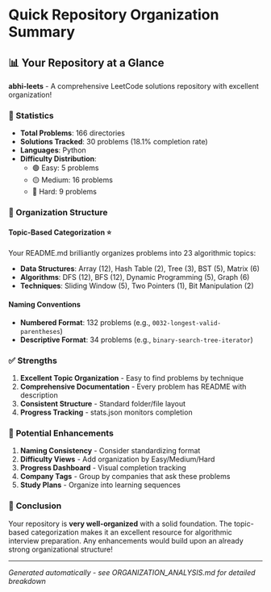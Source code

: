 # Quick Repository Organization Summary

## 📊 Your Repository at a Glance

**abhi-leets** - A comprehensive LeetCode solutions repository with excellent organization!

### 🎯 Statistics
- **Total Problems**: 166 directories
- **Solutions Tracked**: 30 problems (18.1% completion rate)
- **Languages**: Python
- **Difficulty Distribution**:
  - 🟢 Easy: 5 problems
  - 🟡 Medium: 16 problems  
  - 🔴 Hard: 9 problems

### 📁 Organization Structure

#### **Topic-Based Categorization** ⭐
Your README.md brilliantly organizes problems into 23 algorithmic topics:
- **Data Structures**: Array (12), Hash Table (2), Tree (3), BST (5), Matrix (6)
- **Algorithms**: DFS (12), BFS (12), Dynamic Programming (5), Graph (6)
- **Techniques**: Sliding Window (5), Two Pointers (1), Bit Manipulation (2)

#### **Naming Conventions**
- **Numbered Format**: 132 problems (e.g., `0032-longest-valid-parentheses`)
- **Descriptive Format**: 34 problems (e.g., `binary-search-tree-iterator`)

### ✅ **Strengths**
1. **Excellent Topic Organization** - Easy to find problems by technique
2. **Comprehensive Documentation** - Every problem has README with description
3. **Consistent Structure** - Standard folder/file layout
4. **Progress Tracking** - stats.json monitors completion

### 🔄 **Potential Enhancements**
1. **Naming Consistency** - Consider standardizing format
2. **Difficulty Views** - Add organization by Easy/Medium/Hard
3. **Progress Dashboard** - Visual completion tracking
4. **Company Tags** - Group by companies that ask these problems
5. **Study Plans** - Organize into learning sequences

### 🎉 **Conclusion**
Your repository is **very well-organized** with a solid foundation. The topic-based categorization makes it an excellent resource for algorithmic interview preparation. Any enhancements would build upon an already strong organizational structure!

---
*Generated automatically - see ORGANIZATION_ANALYSIS.md for detailed breakdown*